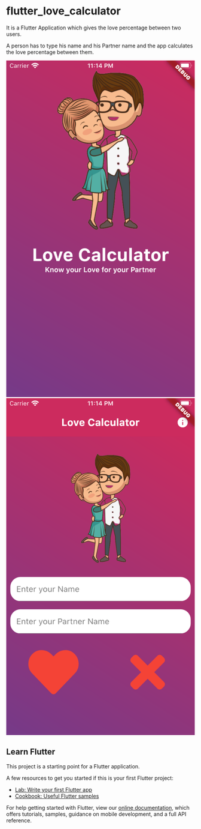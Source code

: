 # flutter_love_calculator

It is a Flutter Application which gives the love percentage between two users.

A person has to type his name and his Partner name and the app calculates the love percentage between them.

![BootScreen](screenshots/BootScreen.png)
![HomeScreen](screenshots/HomeScreen.png)

## Learn Flutter

This project is a starting point for a Flutter application.

A few resources to get you started if this is your first Flutter project:

* [Lab: Write your first Flutter app](https://flutter.dev/docs/get-started/codelab)
* [Cookbook: Useful Flutter samples](https://flutter.dev/docs/cookbook)

For help getting started with Flutter, view our
[online documentation](https://flutter.dev/docs), which offers tutorials, 
samples, guidance on mobile development, and a full API reference.

